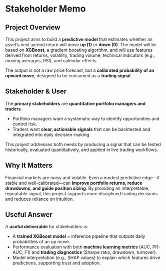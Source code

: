 # Stakeholder Memo

## Project Overview
This project aims to build a **predictive model** that estimates whether an asset’s next-period return will move **up (1)** or **down (0)**. The model will be based on **XGBoost**, a gradient boosting algorithm, and will use features derived from returns, volatility, trading volume, technical indicators (e.g., moving averages, RSI), and calendar effects.  

The output is not a raw price forecast, but a **calibrated probability of an upward move**, designed to be consumed as a **trading signal**.

## Stakeholder & User
The **primary stakeholders** are **quantitative portfolio managers and traders**.  
- Portfolio managers want a systematic way to identify opportunities and control risk.  
- Traders want **clear, actionable signals** that can be backtested and integrated into daily decision-making.  

This project addresses both needs by producing a signal that can be tested historically, evaluated quantitatively, and applied in live trading workflows.

## Why It Matters
Financial markets are noisy and volatile. Even a modest predictive edge—if stable and well-calibrated—can **improve portfolio returns, reduce drawdowns, and guide position sizing**. By providing an interpretable, repeatable signal, this project supports more disciplined trading decisions and reduces reliance on intuition.

## Useful Answer
A **useful deliverable** for stakeholders is:
- A **trained XGBoost model** + inference pipeline that outputs daily probabilities of an up move.  
- Performance evaluation with both **machine learning metrics** (AUC, PR-AUC, F1) and **trading diagnostics** (Sharpe ratio, drawdown, turnover).  
- Model interpretation (e.g., SHAP values) to explain which features drive predictions, supporting trust and adoption.

